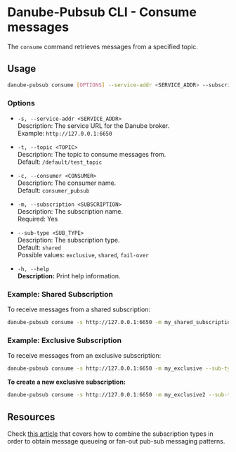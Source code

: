 # Danube-Pubsub CLI - Consume messages

The `consume` command retrieves messages from a specified topic.

## Usage

```bash
danube-pubsub consume [OPTIONS] --service-addr <SERVICE_ADDR> --subscription <SUBSCRIPTION>
```

### Options

- `-s, --service-addr <SERVICE_ADDR>`  
  Description: The service URL for the Danube broker.  
  Example: `http://127.0.0.1:6650`

- `-t, --topic <TOPIC>`  
  Description: The topic to consume messages from.  
  Default: `/default/test_topic`

- `-c, --consumer <CONSUMER>`  
  Description: The consumer name.  
  Default: `consumer_pubsub`

- `-m, --subscription <SUBSCRIPTION>`  
  Description: The subscription name.  
  Required: Yes

- `--sub-type <SUB_TYPE>`  
  Description: The subscription type.  
  Default: `shared`  
  Possible values: `exclusive`, `shared`, `fail-over`

- `-h, --help`  
  **Description:** Print help information.

### Example: Shared Subscription

To receive messages from a shared subscription:

```bash
danube-pubsub consume -s http://127.0.0.1:6650 -m my_shared_subscription
```

### Example: Exclusive Subscription

To receive messages from an exclusive subscription:

```bash
danube-pubsub consume -s http://127.0.0.1:6650 -m my_exclusive --sub-type exclusive
```

**To create a new exclusive subscription:**

```bash
danube-pubsub consume -s http://127.0.0.1:6650 -m my_exclusive2 --sub-type exclusive
```

## Resources

Check [this article](https://dev-state.com/posts/danube_pubsub/) that covers how to combine the subscription types in order to obtain message queueing or fan-out pub-sub messaging patterns.
